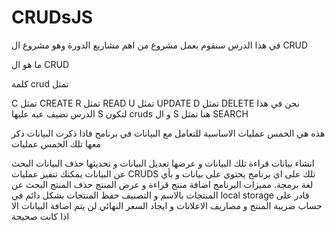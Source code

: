 # CRUDsJS
في هذا الدرس سنقوم بعمل مشروع من اهم مشاريع الدورة وهو مشروع ال CRUD

ما هو ال CRUD

كلمة crud تمثل

C  تمثل CREATE
R  تمثل READ
U  تمثل UPDATE
D  تمثل DELETE
نحن في هذا الدرس نضيف عيه عليها S لتكون cruds و ال S هنا تمثل SEARCH

هذه هي الخمس عمليات الاساسية للتعامل مع البيانات في برنامج
فاذا ذكرت البيانات ذكر معها تلك الخمس عمليات

انشاء بيانات
قراءة تلك البيانات و عرضها
تعديل البيانات و تحديثها
حذف البيانات
البحث عن البيانات
يمكنك تنفيز عمليات CRUDS تلك على اي برنامج يحتوي على بيانات و بأي لغة برمجة.
مميزات البرنامج
اضافة منتج
قراءة و عرض المنتج
حذف المنتج
البحث عن المنتجات بالاسم و التصنيف
حفظ المنتجات بشكل دائم في local storage
قادر على حساب ضريبة المنتج و مصاريف الاعلانات و ايجاد السعر النهائي
 لن يتم اضافة البيانات الا اذا كانت صحيحة